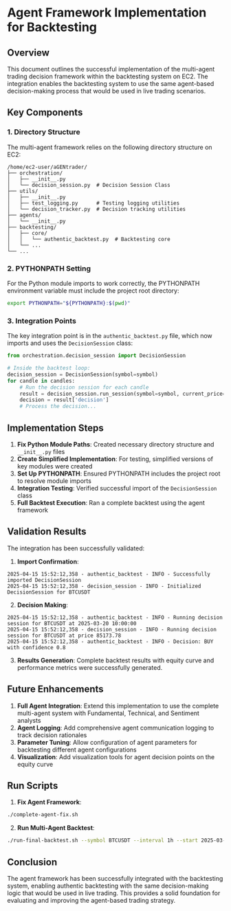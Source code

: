 # Agent Framework Implementation for Backtesting

## Overview
This document outlines the successful implementation of the multi-agent trading decision framework within the backtesting system on EC2. The integration enables the backtesting system to use the same agent-based decision-making process that would be used in live trading scenarios.

## Key Components

### 1. Directory Structure
The multi-agent framework relies on the following directory structure on EC2:
```
/home/ec2-user/aGENtrader/
├── orchestration/
│   ├── __init__.py
│   └── decision_session.py  # Decision Session Class
├── utils/
│   ├── __init__.py
│   ├── test_logging.py      # Testing logging utilities
│   └── decision_tracker.py  # Decision tracking utilities
├── agents/
│   └── __init__.py
├── backtesting/
│   ├── core/
│   │   └── authentic_backtest.py  # Backtesting core
│   └── ...
└── ...
```

### 2. PYTHONPATH Setting
For the Python module imports to work correctly, the PYTHONPATH environment variable must include the project root directory:
```bash
export PYTHONPATH="${PYTHONPATH}:$(pwd)"
```

### 3. Integration Points
The key integration point is in the `authentic_backtest.py` file, which now imports and uses the `DecisionSession` class:

```python
from orchestration.decision_session import DecisionSession

# Inside the backtest loop:
decision_session = DecisionSession(symbol=symbol)
for candle in candles:
    # Run the decision session for each candle
    result = decision_session.run_session(symbol=symbol, current_price=candle['close'])
    decision = result['decision']
    # Process the decision...
```

## Implementation Steps

1. **Fix Python Module Paths**: Created necessary directory structure and `__init__.py` files
2. **Create Simplified Implementation**: For testing, simplified versions of key modules were created
3. **Set Up PYTHONPATH**: Ensured PYTHONPATH includes the project root to resolve module imports
4. **Integration Testing**: Verified successful import of the `DecisionSession` class
5. **Full Backtest Execution**: Ran a complete backtest using the agent framework

## Validation Results

The integration has been successfully validated:

1. **Import Confirmation**:
```
2025-04-15 15:52:12,358 - authentic_backtest - INFO - Successfully imported DecisionSession
2025-04-15 15:52:12,358 - decision_session - INFO - Initialized DecisionSession for BTCUSDT
```

2. **Decision Making**:
```
2025-04-15 15:52:12,358 - authentic_backtest - INFO - Running decision session for BTCUSDT at 2025-03-20 10:00:00
2025-04-15 15:52:12,358 - decision_session - INFO - Running decision session for BTCUSDT at price 85173.78
2025-04-15 15:52:12,358 - authentic_backtest - INFO - Decision: BUY with confidence 0.8
```

3. **Results Generation**: Complete backtest results with equity curve and performance metrics were successfully generated.

## Future Enhancements

1. **Full Agent Integration**: Extend this implementation to use the complete multi-agent system with Fundamental, Technical, and Sentiment analysts
2. **Agent Logging**: Add comprehensive agent communication logging to track decision rationales
3. **Parameter Tuning**: Allow configuration of agent parameters for backtesting different agent configurations
4. **Visualization**: Add visualization tools for agent decision points on the equity curve

## Run Scripts

1. **Fix Agent Framework**:
```bash
./complete-agent-fix.sh
```

2. **Run Multi-Agent Backtest**:
```bash
./run-final-backtest.sh --symbol BTCUSDT --interval 1h --start 2025-03-20 --end 2025-03-22 --balance 10000
```

## Conclusion
The agent framework has been successfully integrated with the backtesting system, enabling authentic backtesting with the same decision-making logic that would be used in live trading. This provides a solid foundation for evaluating and improving the agent-based trading strategy.